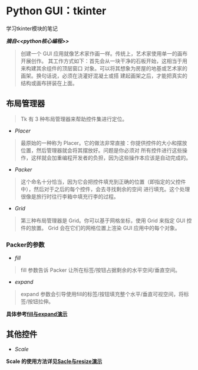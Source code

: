 # Python GUI：tkinter

学习tkinter模块的笔记

***摘自<<python核心编程>>***

> 创建一个 GUI 应用就像艺术家作画一样。传统上，艺术家使用单一的画布开展创作。 其工作方式如下：首先会从一块干净的石板开始，这相当于用来构建其余组件的顶层窗口 对象。可以将其想象为房屋的地基或艺术家的画架。换句话说，必须在浇灌好混凝土或搭 建起画架之后，才能把真实的结构或画布拼装在上面。 

## 布局管理器

> Tk 有 3 种布局管理器来帮助控件集进行定位。 

* *Placer*

> 最原始的一种称为 Placer。它的做法非常直接：你提供控件的大小和摆放位置，然后管理器就会将其摆放好。问题是你必须对 所有控件进行这些操作，这样就会加重编程开发者的负担，因为这些操作本应该是自动完成的。

* *Packer*

> 这个命名十分恰当，因为它会把控件填充到正确的位置（即指定的父控件中），然后对于之后的每个控件，会去寻找剩余的空间
进行填充。这个处理很像是旅行时往行李箱中填充行李的过程。 

* *Grid*

> 第三种布局管理器是 Grid。你可以基于网格坐标，使用 Grid 来指定 GUI 控件的放置。 Grid 会在它们的网格位置上渲染 GUI
 应用中的每个对象。

### Packer的参数

* *fill*

> fill 参数告诉 Packer 让所在标签/按钮占据剩余的水平空间/垂直空间。

* *expand*

> expand 参数会引导使用fill的标签/按钮填充整个水平/垂直可视空间，将标签/按钮拉伸。

**具体参考[**fill与expand演示**](https://github.com/Leesoar/Python_GUI_tkinter/blob/master/helloworld3.py)**

## 其他控件

* *Scale*

**Scale 的使用方法详见[**Sacle与resize演示**](https://github.com/Leesoar/Python_GUI_tkinter/blob/master/helloworld3.py)**
